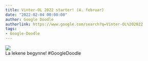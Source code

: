 ```yaml
---
title: Vinter-OL 2022 starter! (4. februar)
date: "2022-02-04 00:00:00"
author: Google Doodle
authorlink: https://www.google.com/search?q=Vinter-OL%202022
tags:
- Google-Doodle
---
```

<img src="https://www.google.com/logos/doodles/2022/winter-games-2022-begin-feb-4-6753651837109353.5-law.gif" referrerpolicy="no-referrer"><br>La lekene begynne! #GoogleDoodle